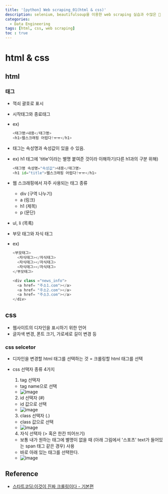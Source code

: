 ```yaml
---
title: '[python] Web scraping_01(html & css)'
description: selenium, beautifulsoup을 이용한 web scraping 실습과 수많은 🔨
categories: 
  - Data Engineering
tags: [html, css, web scraping]
toc : true
---
```

# html & css

## html
### 태그
  - 꺽쇠 괄호로 표시

  - 시작태그와 종료태그

  - ex)
    ```python
    <태그명>내용</태그명>
    <h1>웹스크래핑 어렵다!ㅠㅠ</h1>
    ```
  
  
  
  - 태그는 속성명과 속성값이 있을 수 있음.

  - ex) h1 태그에 'title'이라는 별명 붙여준 것이라 이해하기(다른 h1과의 구분 위해)
    ```python
    <태그명 속성명="속성값">내용</태그명>
    <h1 id="title">웹스크래핑 어렵다!ㅠㅠ</h1>
    ```
    
    
    
  - 웹 스크래핑에서 자주 사용되는 태그 종류
    
    - div (구역 나누기)
    - a (링크)
    - h1 (제목)
    - p (문단)
  - ul, li (목록)
  
  
  
  - 부모 태그와 자식 태그

  - ex) 
    ```python
    <부모태그>
      <자식태그></자식태그>
      <자식태그></자식태그>
      <자식태그></자식태그>
    </부모태그>
    
    <div class ="news_info">
      <a href= "주소1.com"></a>
      <a href= "주소2.com"></a>
      <a href= "주소3.com"></a>
    </div>
    ```
    
    
## css
  - 웹사이트의 디자인을 표시하기 위한 언어
  - 글자색 변경, 폰트 크기, 가로세로 길이 변경 등

### css selcetor
- 디자인을 변경할 html 태그를 선택하는 것 = 크롤링할 html 태그를 선택

- css 선택자 종류 4가지
  
  
  
  1) tag 선택자
    - tag name으로 선택
    - ![image](https://user-images.githubusercontent.com/74661937/140466279-f748f320-c3b8-4f63-972e-32349fb458d5.png)
  
  
  
  
  2) id 선택자 (#)
  
    - id 값으로 선택 
    - ![image](https://user-images.githubusercontent.com/74661937/140466355-2ff88cee-a45a-4a9f-a212-e81c105fb646.png)




    3) class 선택자 (.)

    - class 값으로 선택
    - ![image](https://user-images.githubusercontent.com/74661937/140466424-1d3d249f-f6bd-4efe-809a-f89c4c9e7c17.png)




    4) 자식 선택자 (> 혹은 한칸 띄어쓰기)

    - 보통 내가 원하는 태그에 별명이 없을 때 (아래 그림에서 '스포츠' text가 들어있는 span 태그 같은 경우) 사용
    - 바로 아래 있는 태그를 선택한다.
    - ![image](https://user-images.githubusercontent.com/74661937/140466615-b92b3806-7dd3-425d-92ef-2b5537f372ad.png)



## Reference

- [스타트코딩:이것이 진짜 크롤링이다 - 기본편](https://www.inflearn.com/course/%ED%8C%8C%EC%9D%B4%EC%8D%AC-%ED%81%AC%EB%A1%A4%EB%A7%81-%EA%B8%B0%EC%B4%88/)
